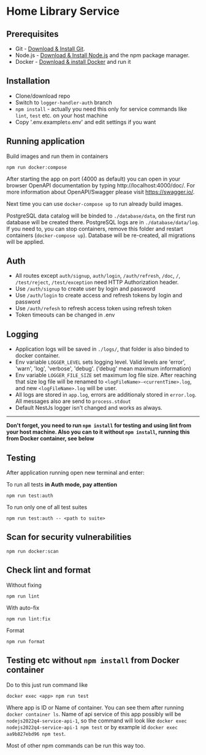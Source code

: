 # Home Library Service

## Prerequisites

- Git - [Download & Install Git](https://git-scm.com/downloads).
- Node.js - [Download & Install Node.js](https://nodejs.org/en/download/) and the npm package manager.
- Docker - [Download & install Docker](https://www.docker.com/) and run it

## Installation

- Clone/download repo
- Switch to `logger-handler-auth` branch
- `npm install` - actually you need this only for service commands like `lint`, `test` etc. on your host machine
- Copy '.env.example` to `.env' and edit settings if you want

## Running application

Build images and run them in containers
```
npm run docker:compose
```

After starting the app on port (4000 as default) you can open
in your browser OpenAPI documentation by typing http://localhost:4000/doc/.
For more information about OpenAPI/Swagger please visit https://swagger.io/.

Next time you can use `docker-compose up` to run already build images.

PostgreSQL data catalog will be binded to `./database/data`, on the first run database will be created there. PostgreSQL logs are in `./database/data/log`. If you need to, you can stop containers, remove this folder and restart containers (`docker-compose up`). Database will be re-created, all migrations will be applied.

## Auth
* All routes except `auth/signup`, `auth/login`, `/auth/refresh`, `/doc`, `/`, `/test/reject`, `/test/exception` need HTTP Authorization header.
* Use `/auth/signup` to create user by login and password
* Use `/auth/login` to create access and refresh tokens by login and password
* Use `/auth/refesh` to refresh access token using refresh token
* Token timeouts can be changed in .env

## Logging
* Application logs will be saved in `./logs/`, that folder is also binded to docker container.
* Env variable `LOGGER_LEVEL` sets logging level. Valid levels are 'error', 'warn', 'log', 'verbose', 'debug'. ('debug' mean maximum information)
* Env variable `LOGGER_FILE_SIZE` set maximum log file size. After reaching that size log file will be renamed to `<logFileName>-<currentTime>.log`, and new `<logFileName>.log` will be user.
* All logs are stored in `app.log`, errors are additionaly stored in `error.log`. All messages also are send to `process.stdout`
* Default NestJs logger isn't changed and works as always.

---

**Don't forget, you need to run `npm install` for testing and using lint from your host machine. Also you can to it without `npm install`, running this from Docker container, see below**

## Testing

After application running open new terminal and enter:

To run all tests **in Auth mode, pay attention**
```
npm run test:auth
```

To run only one of all test suites
```
npm run test:auth -- <path to suite>
```

## Scan for security vulnerabilities

```
npm run docker:scan
```

## Check lint and format

Without fixing
```
npm run lint
```

With auto-fix
```
npm run lint:fix
```

Format
```
npm run format
```

## Testing etc without `npm install` from Docker container

Do to this just run command like
```
docker exec <app> npm run test
```
Where app is ID or Name of container. You can see them after running `docker container ls`. Name of api service of this app possibly will be `nodejs2022q4-service-api-1`, so the command will look like `docker exec nodejs2022q4-service-api-1 npm test` or by example id `docker exec aa9b827ebd96 npm test`.

Most of other npm commands can be run this way too.
